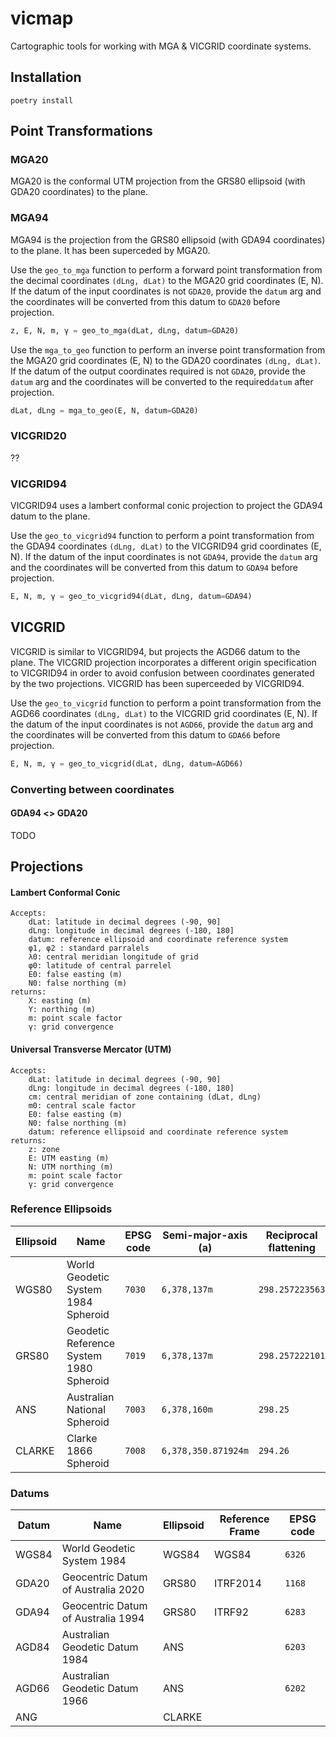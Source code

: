 # vicmap
Cartographic tools for working with MGA & VICGRID coordinate systems.

## Installation
```
poetry install
```

## Point Transformations

### MGA20
MGA20 is the conformal UTM projection from the GRS80 ellipsoid (with GDA20 coordinates) to the plane.

### MGA94
MGA94 is the projection from the GRS80 ellipsoid (with GDA94 coordinates) to the plane. It has been superceded by MGA20.

Use the ```geo_to_mga``` function to perform a forward point transformation from the decimal coordinates ```(dLng, dLat)``` to the MGA20 grid coordinates (E, N). If the datum of the input coordinates is not ```GDA20```, provide the ```datum``` arg and the coordinates will be converted from this datum to ```GDA20``` before projection. 

```python
z, E, N, m, γ = geo_to_mga(dLat, dLng, datum=GDA20)
```

Use the ```mga_to_geo``` function to perform an inverse point transformation from the MGA20 grid coordinates (E, N) to the GDA20 coordinates ```(dLng, dLat)```. If the datum of the output coordinates required is not ```GDA20```, provide the ```datum``` arg and the coordinates will be converted to the required```datum``` after projection. 

```python
dLat, dLng = mga_to_geo(E, N, datum=GDA20)
```

### VICGRID20
??

### VICGRID94 

VICGRID94 uses a lambert conformal conic projection to project the GDA94 datum to the plane.

Use the ```geo_to_vicgrid94``` function to perform a point transformation from the GDA94 coordinates ```(dLng, dLat)``` to the VICGRID94 grid coordinates (E, N). If the datum of the input coordinates is not ```GDA94```, provide the ```datum``` arg and the coordinates will be converted from this datum to ```GDA94``` before projection. 

```python
E, N, m, γ = geo_to_vicgrid94(dLat, dLng, datum=GDA94)
```

## VICGRID

VICGRID is similar to VICGRID94, but projects the AGD66 datum to the plane. The VICGRID projection incorporates a different origin specification to VICGRID94 in order to avoid confusion between coordinates generated by the two projections. VICGRID has been superceeded by VICGRID94.

Use the ```geo_to_vicgrid``` function to perform a point transformation from the AGD66 coordinates ```(dLng, dLat)``` to the VICGRID grid coordinates (E, N). If the datum of the input coordinates is not ```AGD66```, provide the ```datum``` arg and the coordinates will be converted from this datum to ```GDA66``` before projection. 

```python
E, N, m, γ = geo_to_vicgrid(dLat, dLng, datum=AGD66)
```


### Converting between coordinates

#### GDA94 <> GDA20
TODO

## Projections 

#### Lambert Conformal Conic

```
Accepts:
    dLat: latitude in decimal degrees (-90, 90]
    dLng: longitude in decimal degrees (-180, 180]
    datum: reference ellipsoid and coordinate reference system
    φ1, φ2 : standard parralels 
    λ0: central meridian longitude of grid
    φ0: latitude of central parrelel
    E0: false easting (m)
    N0: false northing (m)
returns: 
    X: easting (m)
    Y: northing (m)
    m: point scale factor
    γ: grid convergence
```

#### Universal Transverse Mercator (UTM)

```
Accepts:
    dLat: latitude in decimal degrees (-90, 90]
    dLng: longitude in decimal degrees (-180, 180]
    cm: central meridian of zone containing (dLat, dLng)
    m0: central scale factor
    E0: false easting (m)
    N0: false northing (m)
    datum: reference ellipsoid and coordinate reference system
returns: 
    z: zone
    E: UTM easting (m)
    N: UTM northing (m)
    m: point scale factor
    γ: grid convergence
```


### Reference Ellipsoids

Ellipsoid | Name| EPSG code | Semi-major-axis (a) | Reciprocal flattening
------------ | ------------- | ------------ | -------- | ------------
WGS80 | World Geodetic System 1984 Spheroid | ```7030``` | ```6,378,137m``` | ```298.257223563```
GRS80 | Geodetic Reference System 1980 Spheroid |  ```7019``` | ```6,378,137m``` | ```298.257222101```
ANS  | Australian National Spheroid |  ```7003``` | ```6,378,160m``` | ```298.25```
CLARKE | Clarke 1866 Spheroid | ```7008``` | ```6,378,350.871924m``` | ```294.26```

### Datums

Datum | Name | Ellipsoid | Reference Frame | EPSG code
------|------|-----------|-----------------|-----------
WGS84 | World Geodetic System 1984 | WGS84 | WGS84 | ```6326```
GDA20 | Geocentric Datum of Australia 2020 | GRS80 | ITRF2014 | ```1168```
GDA94 | Geocentric Datum of Australia 1994 | GRS80 | ITRF92 | ```6283```
AGD84 | Australian Geodetic Datum 1984 | ANS | | ```6203```
AGD66 | Australian Geodetic Datum 1966 | ANS | | ```6202```
ANG | | CLARKE | 
